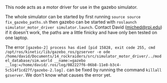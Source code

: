 This node acts as a motor driver for use in the gazebo simulator.


The whole simulator can be started by first running `source source fix_gazebo_paths.sh` then gazebo can be started with `roslaunch simulator_motor_driver simulator.launch`. Contact David (miched@rpi.edu) if it doesn't work, the paths are a little finicky and have only ben tested on one laptop. 


The error 
`[gazebo-2] process has died [pid 15828, exit code 255, cmd /opt/ros/kinetic/lib/gazebo_ros/gzserver -e ode /home/david/Documents/14_rockraiders/src/simulator_motor_driver/../model_database/sim.world __name:=gazebo __log:=/home/david/.ros/log/082227f6-06b8-11e8-b3c4-5c514f1cd27f/gazebo-2.log].` 
can be fixed by running the command `killall gzserver`. We don't know what causes the error yet.